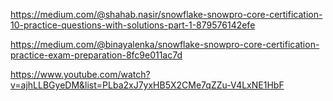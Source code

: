 https://medium.com/@shahab.nasir/snowflake-snowpro-core-certification-10-practice-questions-with-solutions-part-1-879576142efe

https://medium.com/@binayalenka/snowflake-snowpro-core-certification-practice-exam-preparation-8fc9e011ac7d

https://www.youtube.com/watch?v=ajhLLBGyeDM&list=PLba2xJ7yxHB5X2CMe7qZZu-V4LxNE1HbF
